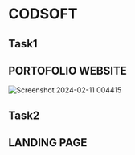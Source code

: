 # CODSOFT

## Task1
## PORTOFOLIO WEBSITE

![Screenshot 2024-02-11 004415](https://github.com/Akashanand36/CODSOFT/assets/143102852/e7bae9b6-9f2a-4380-9f8d-a70d69b14c57)

## Task2
## LANDING PAGE



